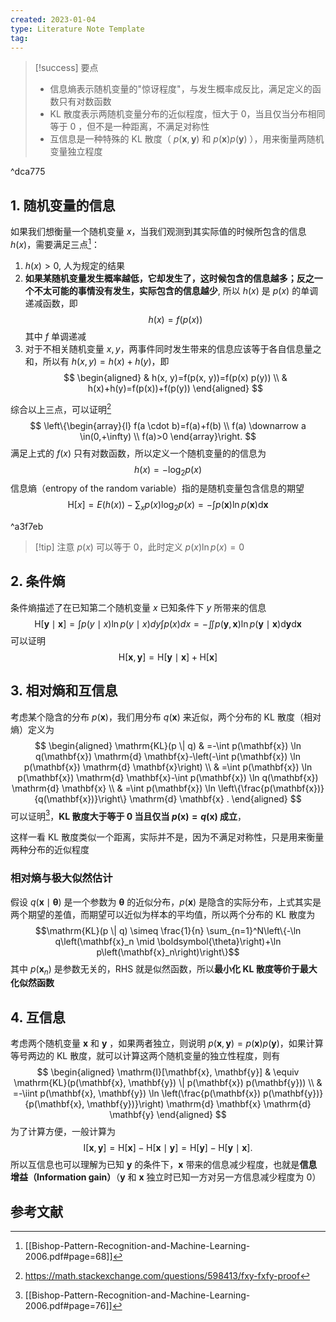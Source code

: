 ```yaml
---
created: 2023-01-04
type: Literature Note Template
tag:
---
```


> [!success] 要点
> - 信息熵表示随机变量的"惊讶程度"，与发生概率成反比，满足定义的函数只有对数函数
> - KL 散度表示两随机变量分布的近似程度，恒大于 0，当且仅当分布相同等于 0 ，但不是一种距离，不满足对称性
> - 互信息是一种特殊的 KL 散度（ $p(\mathbf{x}, \mathbf{y})$ 和 $p (\mathbf{x}) p (\mathbf{y})$ ），用来衡量两随机变量独立程度

^dca775


## 1. 随机变量的信息
如果我们想衡量一个随机变量 $x$，当我们观测到其实际值的时候所包含的信息 $h(x)$，需要满足三点[^1]：
1. $h(x)>0$, 人为规定的结果
2. __如果某随机变量发生概率越低，它却发生了，这时候包含的信息越多；反之一个不太可能的事情没有发生，实际包含的信息越少__, 所以 $h(x)$ 是 $p(x)$ 的单调递减函数，即 $$
h(x)=f(p(x))
$$ 其中 $f$ 单调递减
3. 对于不相关随机变量 $x,y$，两事件同时发生带来的信息应该等于各自信息量之和，所以有 $h(x, y)=h(x)+h(y)$，即$$
\begin{aligned}
& h(x, y)=f(p(x, y))=f(p(x) p(y)) \\
& h(x)+h(y)=f(p(x))+f(p(y))
\end{aligned}
$$

综合以上三点，可以证明[^2]
$$
\left\{\begin{array}{l}
f(a \cdot b)=f(a)+f(b) \\
f(a) \downarrow a \in(0,+\infty) \\
f(a)>0
\end{array}\right.
$$
满足上式的 $f(x)$ 只有对数函数，所以定义一个随机变量的的信息为
$$
h(x)=-\log _2 p(x)
$$
信息熵（entropy of the random variable）指的是随机变量包含信息的期望
$$
\mathrm{H}[x]=E(h(x))-\sum_x p(x) \log _2 p(x)=-\int p(\mathbf{x}) \ln p(\mathbf{x}) \mathrm{d} \mathbf{x}
$$

^a3f7eb

> [!tip] 注意
> $p(x)$ 可以等于 0，此时定义 $p(x) \ln p(x)=0$

## 2. 条件熵
条件熵描述了在已知第二个随机变量 $x$ 已知条件下 $y$ 所带来的信息
$$
\mathrm{H}[\mathbf{y} \mid \mathbf{x}]=\int p(y \mid x) \ln p(y \mid x) d y \int p(x) d x=-\iint p(\mathbf{y}, \mathbf{x}) \ln p(\mathbf{y} \mid \mathbf{x}) \mathrm{d} \mathbf{y} \mathrm{d} \mathbf{x}
$$
可以证明
$$
\mathrm{H}[\mathbf{x}, \mathbf{y}]=\mathrm{H}[\mathbf{y} \mid \mathbf{x}]+\mathrm{H}[\mathbf{x}]
$$

## 3. 相对熵和互信息
考虑某个隐含的分布 $p(\mathbf{x})$，我们用分布 $q(\mathbf{x})$ 来近似，两个分布的 KL 散度（相对熵）定义为 
$$
\begin{aligned}
\mathrm{KL}(p \| q) & =-\int p(\mathbf{x}) \ln q(\mathbf{x}) \mathrm{d} \mathbf{x}-\left(-\int p(\mathbf{x}) \ln p(\mathbf{x}) \mathrm{d} \mathbf{x}\right) \\
 & =\int p(\mathbf{x}) \ln p(\mathbf{x}) \mathrm{d} \mathbf{x}-\int p(\mathbf{x}) \ln q(\mathbf{x}) \mathrm{d} \mathbf{x} \\
& =\int p(\mathbf{x}) \ln \left\{\frac{p(\mathbf{x})}{q(\mathbf{x})}\right\} \mathrm{d} \mathbf{x} .
\end{aligned}
$$
可以证明[^3]，**KL 散度大于等于 0 当且仅当 $p(\mathbf{x})=q(\mathbf{x})$ 成立**，

这样一看 KL 散度类似一个距离，实际并不是，因为不满足对称性，只是用来衡量两种分布的近似程度

### 相对熵与极大似然估计
假设 $q(\mathbf{x} \mid \boldsymbol{\theta})$ 是一个参数为 $\boldsymbol{\theta}$ 的近似分布，$p (\mathbf{x})$ 是隐含的实际分布，上式其实是两个期望的差值，而期望可以近似为样本的平均值，所以两个分布的 KL 散度为
$$\mathrm{KL}(p \| q) \simeq \frac{1}{n} \sum_{n=1}^N\left\{-\ln q\left(\mathbf{x}_n \mid \boldsymbol{\theta}\right)+\ln p\left(\mathbf{x}_n\right)\right\}$$
其中 $p\left(\mathbf{x}_n\right)$ 是参数无关的，RHS 就是似然函数，所以**最小化 KL 散度等价于最大化似然函数**

## 4. 互信息
考虑两个随机变量 $\mathbf{x}$ 和 $\mathbf{y}$ ，如果两者独立，则说明 $p(\mathbf{x}, \mathbf{y})=p(\mathbf{x}) p(\mathbf{y})$，如果计算等号两边的 KL 散度，就可以计算这两个随机变量的独立性程度，则有
$$
\begin{aligned}
\mathrm{I}[\mathbf{x}, \mathbf{y}] & \equiv \mathrm{KL}(p(\mathbf{x}, \mathbf{y}) \| p(\mathbf{x}) p(\mathbf{y})) \\
& =-\iint p(\mathbf{x}, \mathbf{y}) \ln \left(\frac{p(\mathbf{x}) p(\mathbf{y})}{p(\mathbf{x}, \mathbf{y})}\right) \mathrm{d} \mathbf{x} \mathrm{d} \mathbf{y}
\end{aligned}
$$
为了计算方便，一般计算为
$$
\mathrm{I}[\mathbf{x}, \mathbf{y}]=\mathrm{H}[\mathbf{x}]-\mathrm{H}[\mathbf{x} \mid \mathbf{y}]=\mathrm{H}[\mathbf{y}]-\mathrm{H}[\mathbf{y} \mid \mathbf{x}] \text {. }
$$
所以互信息也可以理解为已知 $\mathbf{y}$ 的条件下，$\mathbf{x}$ 带来的信息减少程度，也就是**信息增益（Information gain）**（$\mathbf{y}$ 和 $\mathbf{x}$ 独立时已知一方对另一方信息减少程度为 0）

## 参考文献

[^1]:  [[Bishop-Pattern-Recognition-and-Machine-Learning-2006.pdf#page=68]]
[^2]: https://math.stackexchange.com/questions/598413/fxy-fxfy-proof
[^3]: [[Bishop-Pattern-Recognition-and-Machine-Learning-2006.pdf#page=76]]